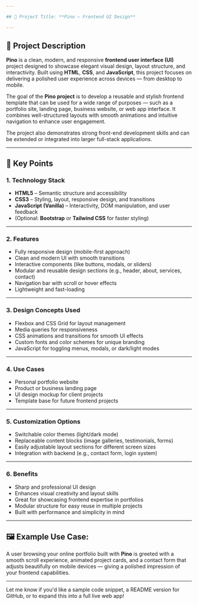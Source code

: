 ```yaml
---

## 🎨 Project Title: **Pino – Frontend UI Design**

---
```


## 📄 **Project Description**

**Pino** is a clean, modern, and responsive **frontend user interface (UI)** project designed to showcase elegant visual design, layout structure, and interactivity. Built using **HTML**, **CSS**, and **JavaScript**, this project focuses on delivering a polished user experience across devices — from desktop to mobile.

The goal of the **Pino project** is to develop a reusable and stylish frontend template that can be used for a wide range of purposes — such as a portfolio site, landing page, business website, or web app interface. It combines well-structured layouts with smooth animations and intuitive navigation to enhance user engagement.

The project also demonstrates strong front-end development skills and can be extended or integrated into larger full-stack applications.

---

## 🔑 **Key Points**

### 1. **Technology Stack**
- **HTML5** – Semantic structure and accessibility
- **CSS3** – Styling, layout, responsive design, and transitions
- **JavaScript (Vanilla)** – Interactivity, DOM manipulation, and user feedback
- (Optional: **Bootstrap** or **Tailwind CSS** for faster styling)

---

### 2. **Features**
- Fully responsive design (mobile-first approach)
- Clean and modern UI with smooth transitions
- Interactive components (like buttons, modals, or sliders)
- Modular and reusable design sections (e.g., header, about, services, contact)
- Navigation bar with scroll or hover effects
- Lightweight and fast-loading

---

### 3. **Design Concepts Used**
- Flexbox and CSS Grid for layout management
- Media queries for responsiveness
- CSS animations and transitions for smooth UI effects
- Custom fonts and color schemes for unique branding
- JavaScript for toggling menus, modals, or dark/light modes

---

### 4. **Use Cases**
- Personal portfolio website
- Product or business landing page
- UI design mockup for client projects
- Template base for future frontend projects

---

### 5. **Customization Options**
- Switchable color themes (light/dark mode)
- Replaceable content blocks (image galleries, testimonials, forms)
- Easily adjustable layout sections for different screen sizes
- Integration with backend (e.g., contact form, login system)

---

### 6. **Benefits**
- Sharp and professional UI design
- Enhances visual creativity and layout skills
- Great for showcasing frontend expertise in portfolios
- Modular structure for easy reuse in multiple projects
- Built with performance and simplicity in mind

---

## 🖼️ Example Use Case:

A user browsing your online portfolio built with **Pino** is greeted with a smooth scroll experience, animated project cards, and a contact form that adjusts beautifully on mobile devices — giving a polished impression of your frontend capabilities.

---

Let me know if you'd like a sample code snippet, a README version for GitHub, or to expand this into a full live web app!
